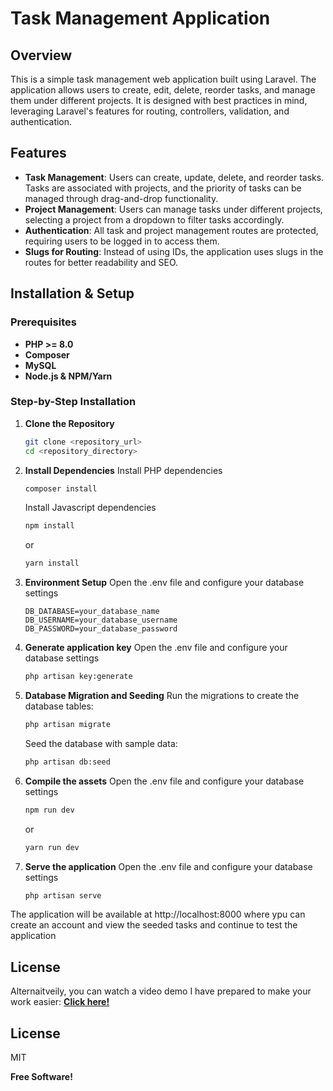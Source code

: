 # Task Management Application

## Overview
This is a simple task management web application built using Laravel. The application allows users to create, edit, delete, reorder tasks, and manage them under different projects. It is designed with best practices in mind, leveraging Laravel's features for routing, controllers, validation, and authentication.

## Features
- **Task Management**: Users can create, update, delete, and reorder tasks. Tasks are associated with projects, and the priority of tasks can be managed through drag-and-drop functionality.
- **Project Management**: Users can manage tasks under different projects, selecting a project from a dropdown to filter tasks accordingly.
- **Authentication**: All task and project management routes are protected, requiring users to be logged in to access them.
- **Slugs for Routing**: Instead of using IDs, the application uses slugs in the routes for better readability and SEO.

## Installation & Setup

### Prerequisites
- **PHP >= 8.0**
- **Composer**
- **MySQL**
- **Node.js & NPM/Yarn**

### Step-by-Step Installation

1. **Clone the Repository**
   ```bash
   git clone <repository_url>
   cd <repository_directory>
2. **Install Dependencies**
Install PHP dependencies
   ```bash
   composer install
   ```
    Install Javascript dependencies
   ```bash
   npm install
   ```
    or
     ```bash
   yarn install
   ```
3. **Environment Setup**
Open the .env file and configure your database settings
    ```env
    DB_DATABASE=your_database_name
    DB_USERNAME=your_database_username
    DB_PASSWORD=your_database_password
    ```
4. **Generate application key**
Open the .env file and configure your database settings
    ```bash
    php artisan key:generate
    ```
5. **Database Migration and Seeding**
Run the migrations to create the database tables:
   ```bash
   php artisan migrate
   ```
    Seed the database with sample data:
   ```bash
   php artisan db:seed
   ```
6. **Compile the assets**
Open the .env file and configure your database settings
   ```bash
   npm run dev
   ```
    or
     ```bash
   yarn run dev
   ```
4. **Serve the application**
Open the .env file and configure your database settings
    ```bash
    php artisan serve
    ```

The application will be available at http://localhost:8000 where ypu can create an account and view the seeded tasks and continue to test the application 

## License
Alternaitveily, you can watch a video demo I have prepared to make your work easier:
**[Click here!](https://vehikl.com/)**



## License

MIT

**Free Software!**


